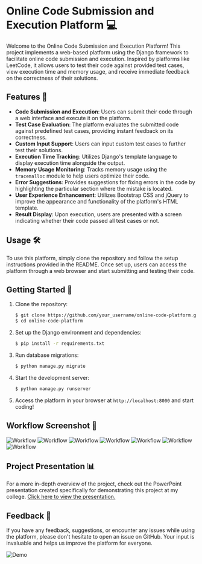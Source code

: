 # Online Code Submission and Execution Platform 💻

Welcome to the Online Code Submission and Execution Platform! This project implements a web-based platform using the Django framework to facilitate online code submission and execution. Inspired by platforms like LeetCode, it allows users to test their code against provided test cases, view execution time and memory usage, and receive immediate feedback on the correctness of their solutions.

## Features 🚀

- **Code Submission and Execution**: Users can submit their code through a web interface and execute it on the platform.
- **Test Case Evaluation**: The platform evaluates the submitted code against predefined test cases, providing instant feedback on its correctness.
- **Custom Input Support**: Users can input custom test cases to further test their solutions.
- **Execution Time Tracking**: Utilizes Django's template language to display execution time alongside the output.
- **Memory Usage Monitoring**: Tracks memory usage using the `tracemalloc` module to help users optimize their code.
- **Error Suggestions**: Provides suggestions for fixing errors in the code by highlighting the particular section where the mistake is located.
- **User Experience Enhancement**: Utilizes Bootstrap CSS and jQuery to improve the appearance and functionality of the platform's HTML template.
- **Result Display**: Upon execution, users are presented with a screen indicating whether their code passed all test cases or not.

## Usage 🛠️

To use this platform, simply clone the repository and follow the setup instructions provided in the README. Once set up, users can access the platform through a web browser and start submitting and testing their code.

## Getting Started 🏁

1. Clone the repository:

    ```bash
    $ git clone https://github.com/your_username/online-code-platform.git
    $ cd online-code-platform
    ```

2. Set up the Django environment and dependencies:

    ```bash
    $ pip install -r requirements.txt
    ```

3. Run database migrations:

    ```bash
    $ python manage.py migrate
    ```

4. Start the development server:

    ```bash
    $ python manage.py runserver
    ```

5. Access the platform in your browser at `http://localhost:8000` and start coding!

## Workflow Screenshot 📸

![Workflow](https://example.com/workflow-screenshot.png)
![Workflow](https://example.com/workflow-screenshot.png)
![Workflow](https://example.com/workflow-screenshot.png)
![Workflow](https://example.com/workflow-screenshot.png)
![Workflow](https://example.com/workflow-screenshot.png)
![Workflow](https://example.com/workflow-screenshot.png)
![Workflow](https://example.com/workflow-screenshot.png)

## Project Presentation 📊

For a more in-depth overview of the project, check out the PowerPoint presentation created specifically for demonstrating this project at my college. [Click here to view the presentation.](https://example.com/project-presentation.pptx)

## Feedback 📝

If you have any feedback, suggestions, or encounter any issues while using the platform, please don't hesitate to open an issue on GitHub. Your input is invaluable and helps us improve the platform for everyone.

![Demo](https://media.giphy.com/media/3o7TKRdSHouN9dGR2k/giphy.gif)
